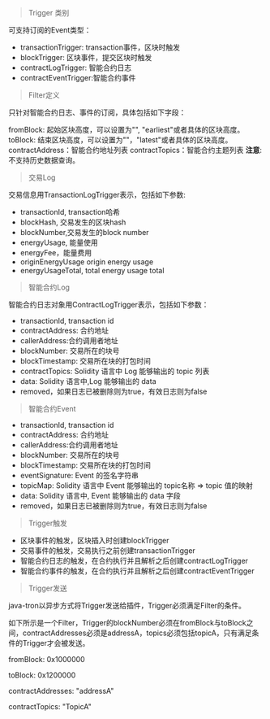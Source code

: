 

> Trigger 类别

可支持订阅的Event类型：

 - transactionTrigger:  transaction事件，区块时触发
 - blockTrigger: 区块事件，提交区块时触发
 - contractLogTrigger: 智能合约日志
 - contractEventTrigger:智能合约事件


> Filter定义

只针对智能合约日志、事件的订阅，具体包括如下字段：

fromBlock: 起始区块高度，可以设置为"", "earliest"或者具体的区块高度。
toBlock: 结束区块高度，可以设置为""，"latest"或者具体的区块高度。
contractAddress：智能合约地址列表
contractTopics：智能合约主题列表
**注意**: 不支持历史数据查询。


> 交易Log

交易信息用TransactionLogTrigger表示，包括如下参数:

 - transactionId, transaction哈希 
 - blockHash, 交易发生的区块hash 
 - blockNumber,交易发生的block number 
 - energyUsage, 能量使用 
 - energyFee，能量费用 
 - originEnergyUsage origin energy usage 
 - energyUsageTotal, total energy usage total


> 智能合约Log

智能合约日志对象用ContractLogTrigger表示，包括如下参数：

 - transactionId, transaction id 
 - contractAddress:  合约地址 
 - callerAddress:合约调用者地址 
 - blockNumber: 交易所在的块号 
 - blockTimestamp: 交易所在块的打包时间
 - contractTopics: Solidity 语言中 Log 能够输出的 topic 列表 
 - data: Solidity 语言中,Log 能够输出的 data
 - removed，如果日志已被删除则为true，有效日志则为false


> 智能合约Event

 - transactionId, transaction id 
 - contractAddress:  合约地址 
 - callerAddress:合约调用者地址 
 - blockNumber: 交易所在的块号 
 - blockTimestamp: 交易所在块的打包时间
 - eventSignature: Event 的签名字符串
 - topicMap: Solidity 语言中 Event 能够输出的 topic名称 => topic 值的映射
 - data: Solidity 语言中, Event 能够输出的 data 字段
 - removed，如果日志已被删除则为true，有效日志则为false


> Trigger触发

 - 区块事件的触发，区块插入时创建blockTrigger
 - 交易事件的触发，交易执行之前创建transactionTrigger
 - 智能合约日志的触发，在合约执行并且解析之后创建contractLogTrigger
 - 智能合约事件的触发，在合约执行并且解析之后创建contractEventTrigger


> Trigger发送

java-tron以异步方式将Trigger发送给插件，Trigger必须满足Filter的条件。

如下所示是一个Filter，Trigger的blockNumber必须在fromBlock与toBlock之间，contractAddresses必须是addressA，topics必须包括topicA，只有满足条件的Trigger才会被发送。

fromBlock: 0x1000000

toBlock: 0x1200000

contractAddresses: "addressA"

contractTopics: "TopicA"

